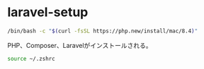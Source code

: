 # laravel-setup
```sh
/bin/bash -c "$(curl -fsSL https://php.new/install/mac/8.4)"
```
PHP、Composer、Laravelがインストールされる。
```sh
source ~/.zshrc
```
